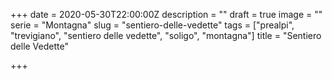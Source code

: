 +++
date = 2020-05-30T22:00:00Z
description = ""
draft = true
image = ""
serie = "Montagna"
slug = "sentiero-delle-vedette"
tags = ["prealpi", "trevigiano", "sentiero delle vedette", "soligo", "montagna"]
title = "Sentiero delle Vedette"

+++
